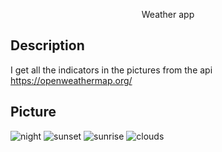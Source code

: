 <p align="center">
 Weather app
</p>

## Description

I get all the indicators in the pictures from the api https://openweathermap.org/

## Picture

![night](https://ie.wampi.ru/2022/08/26/imaged2eeb4e8797a084a.png)
![sunset](https://im.wampi.ru/2022/08/26/imageafae10c1a0cb525a.png)
![sunrise](https://im.wampi.ru/2022/08/26/image60a23bff0166236f.png)
![clouds](https://im.wampi.ru/2022/08/26/imagec76b2339f1d47141.png)
